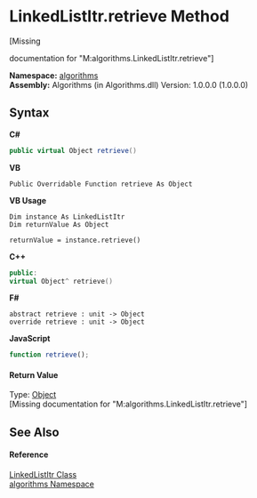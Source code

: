 # LinkedListItr.retrieve Method 
 

\[Missing <summary> documentation for "M:algorithms.LinkedListItr.retrieve"\]

**Namespace:**&nbsp;<a href="82f88b43-fdc9-bc99-9558-75fce96d448f">algorithms</a><br />**Assembly:**&nbsp;Algorithms (in Algorithms.dll) Version: 1.0.0.0 (1.0.0.0)

## Syntax

**C#**<br />
``` C#
public virtual Object retrieve()
```

**VB**<br />
``` VB
Public Overridable Function retrieve As Object
```

**VB Usage**<br />
``` VB Usage
Dim instance As LinkedListItr
Dim returnValue As Object

returnValue = instance.retrieve()
```

**C++**<br />
``` C++
public:
virtual Object^ retrieve()
```

**F#**<br />
``` F#
abstract retrieve : unit -> Object 
override retrieve : unit -> Object 
```

**JavaScript**<br />
``` JavaScript
function retrieve();
```


#### Return Value
Type: <a href="http://msdn2.microsoft.com/en-us/library/e5kfa45b" target="_blank">Object</a><br />\[Missing <returns> documentation for "M:algorithms.LinkedListItr.retrieve"\]

## See Also


#### Reference
<a href="0f7757bf-b7e3-8d59-981c-72fae99552f0">LinkedListItr Class</a><br /><a href="82f88b43-fdc9-bc99-9558-75fce96d448f">algorithms Namespace</a><br />